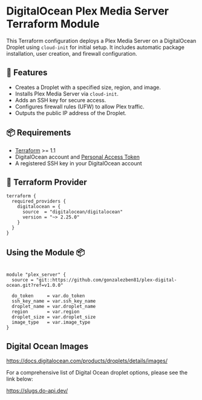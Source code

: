 # DigitalOcean Plex Media Server Terraform Module

This Terraform configuration deploys a Plex Media Server on a DigitalOcean Droplet using `cloud-init` for initial setup. It includes automatic package installation, user creation, and firewall configuration.

## 🚀 Features

- Creates a Droplet with a specified size, region, and image.
- Installs Plex Media Server via `cloud-init`.
- Adds an SSH key for secure access.
- Configures firewall rules (UFW) to allow Plex traffic.
- Outputs the public IP address of the Droplet.

## 📦 Requirements

- [Terraform](https://www.terraform.io/downloads.html) >= 1.1
- DigitalOcean account and [Personal Access Token](https://cloud.digitalocean.com/account/api/tokens)
- A registered SSH key in your DigitalOcean account

## 🔧 Terraform Provider

```hcl
terraform {
  required_providers {
    digitalocean = {
      source  = "digitalocean/digitalocean"
      version = "~> 2.25.0"
    }
  }
}
```

##  Using the Module 📦

```hcl

module "plex_server" {
  source = "git::https://github.com/gonzalezben81/plex-digital-ocean.git?ref=v1.0.0"

  do_token     = var.do_token
  ssh_key_name = var.ssh_key_name
  droplet_name = var.droplet_name
  region       = var.region
  droplet_size = var.droplet_size
  image_type   = var.image_type
}

```

## Digital Ocean Images

https://docs.digitalocean.com/products/droplets/details/images/

For a comprehensive list of Digital Ocean droplet options, please see the link below:

https://slugs.do-api.dev/